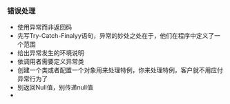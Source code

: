 ### 错误处理
- 使用异常而非返回码
- 先写Try-Catch-Finalyy语句，异常的妙处之处在于，他们在程序中定义了一个范围
- 给出异常发生的环境说明
- 依调用者需要定义异常类
- 创建一个类或者配置一个对象用来处理特例，你来处理特例，客户就不用应付异常行为了
- 别返回Null值，别传递null值
- 
